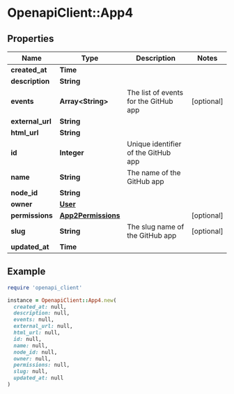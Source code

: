 # OpenapiClient::App4

## Properties

| Name | Type | Description | Notes |
| ---- | ---- | ----------- | ----- |
| **created_at** | **Time** |  |  |
| **description** | **String** |  |  |
| **events** | **Array&lt;String&gt;** | The list of events for the GitHub app | [optional] |
| **external_url** | **String** |  |  |
| **html_url** | **String** |  |  |
| **id** | **Integer** | Unique identifier of the GitHub app |  |
| **name** | **String** | The name of the GitHub app |  |
| **node_id** | **String** |  |  |
| **owner** | [**User**](User.md) |  |  |
| **permissions** | [**App2Permissions**](App2Permissions.md) |  | [optional] |
| **slug** | **String** | The slug name of the GitHub app | [optional] |
| **updated_at** | **Time** |  |  |

## Example

```ruby
require 'openapi_client'

instance = OpenapiClient::App4.new(
  created_at: null,
  description: null,
  events: null,
  external_url: null,
  html_url: null,
  id: null,
  name: null,
  node_id: null,
  owner: null,
  permissions: null,
  slug: null,
  updated_at: null
)
```

